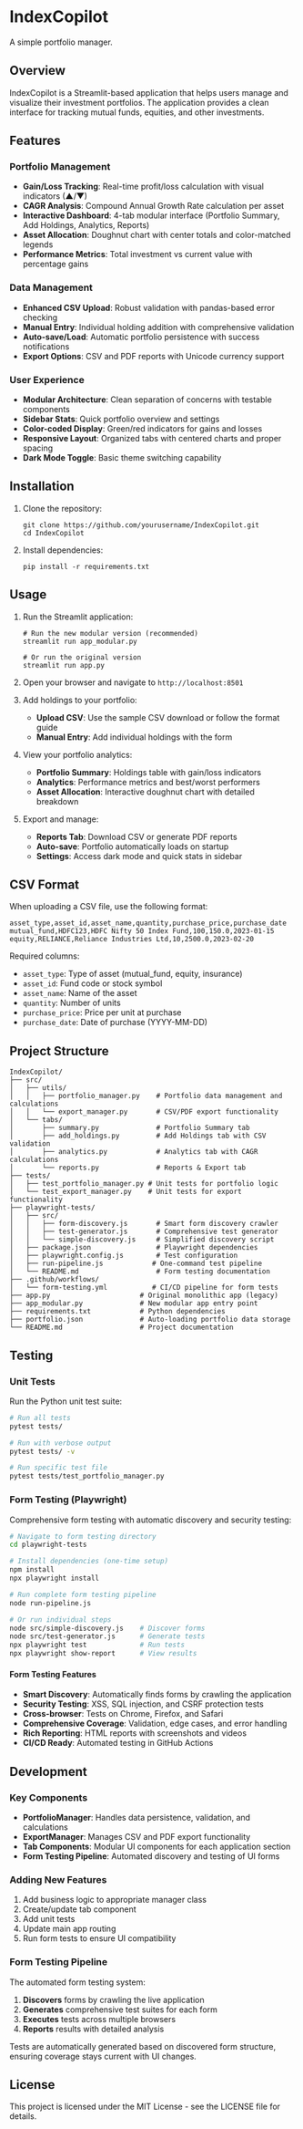 # IndexCopilot

A simple portfolio manager.

## Overview

IndexCopilot is a Streamlit-based application that helps users manage and visualize their investment portfolios. The application provides a clean interface for tracking mutual funds, equities, and other investments.

## Features

### Portfolio Management
- **Gain/Loss Tracking**: Real-time profit/loss calculation with visual indicators (▲/▼)
- **CAGR Analysis**: Compound Annual Growth Rate calculation per asset
- **Interactive Dashboard**: 4-tab modular interface (Portfolio Summary, Add Holdings, Analytics, Reports)
- **Asset Allocation**: Doughnut chart with center totals and color-matched legends
- **Performance Metrics**: Total investment vs current value with percentage gains

### Data Management
- **Enhanced CSV Upload**: Robust validation with pandas-based error checking
- **Manual Entry**: Individual holding addition with comprehensive validation
- **Auto-save/Load**: Automatic portfolio persistence with success notifications
- **Export Options**: CSV and PDF reports with Unicode currency support

### User Experience
- **Modular Architecture**: Clean separation of concerns with testable components
- **Sidebar Stats**: Quick portfolio overview and settings
- **Color-coded Display**: Green/red indicators for gains and losses
- **Responsive Layout**: Organized tabs with centered charts and proper spacing
- **Dark Mode Toggle**: Basic theme switching capability

## Installation

1. Clone the repository:

   ```
   git clone https://github.com/yourusername/IndexCopilot.git
   cd IndexCopilot
   ```

2. Install dependencies:
   ```
   pip install -r requirements.txt
   ```

## Usage

1. Run the Streamlit application:

   ```
   # Run the new modular version (recommended)
   streamlit run app_modular.py
   
   # Or run the original version
   streamlit run app.py
   ```

2. Open your browser and navigate to `http://localhost:8501`

3. Add holdings to your portfolio:
   - **Upload CSV**: Use the sample CSV download or follow the format guide
   - **Manual Entry**: Add individual holdings with the form

4. View your portfolio analytics:
   - **Portfolio Summary**: Holdings table with gain/loss indicators
   - **Analytics**: Performance metrics and best/worst performers
   - **Asset Allocation**: Interactive doughnut chart with detailed breakdown

5. Export and manage:
   - **Reports Tab**: Download CSV or generate PDF reports
   - **Auto-save**: Portfolio automatically loads on startup
   - **Settings**: Access dark mode and quick stats in sidebar

## CSV Format

When uploading a CSV file, use the following format:

```
asset_type,asset_id,asset_name,quantity,purchase_price,purchase_date
mutual_fund,HDFC123,HDFC Nifty 50 Index Fund,100,150.0,2023-01-15
equity,RELIANCE,Reliance Industries Ltd,10,2500.0,2023-02-20
```

Required columns:

- `asset_type`: Type of asset (mutual_fund, equity, insurance)
- `asset_id`: Fund code or stock symbol
- `asset_name`: Name of the asset
- `quantity`: Number of units
- `purchase_price`: Price per unit at purchase
- `purchase_date`: Date of purchase (YYYY-MM-DD)

## Project Structure

```
IndexCopilot/
├── src/
│   ├── utils/
│   │   ├── portfolio_manager.py    # Portfolio data management and calculations
│   │   └── export_manager.py       # CSV/PDF export functionality
│   └── tabs/
│       ├── summary.py              # Portfolio Summary tab
│       ├── add_holdings.py         # Add Holdings tab with CSV validation
│       ├── analytics.py            # Analytics tab with CAGR calculations
│       └── reports.py              # Reports & Export tab
├── tests/
│   ├── test_portfolio_manager.py # Unit tests for portfolio logic
│   └── test_export_manager.py    # Unit tests for export functionality
├── playwright-tests/
│   ├── src/
│   │   ├── form-discovery.js       # Smart form discovery crawler
│   │   ├── test-generator.js       # Comprehensive test generator
│   │   └── simple-discovery.js     # Simplified discovery script
│   ├── package.json                # Playwright dependencies
│   ├── playwright.config.js        # Test configuration
│   ├── run-pipeline.js            # One-command test pipeline
│   └── README.md                   # Form testing documentation
├── .github/workflows/
│   └── form-testing.yml           # CI/CD pipeline for form tests
├── app.py                      # Original monolithic app (legacy)
├── app_modular.py              # New modular app entry point
├── requirements.txt            # Python dependencies
├── portfolio.json              # Auto-loading portfolio data storage
└── README.md                   # Project documentation
```

## Testing

### Unit Tests

Run the Python unit test suite:

```bash
# Run all tests
pytest tests/

# Run with verbose output
pytest tests/ -v

# Run specific test file
pytest tests/test_portfolio_manager.py
```

### Form Testing (Playwright)

Comprehensive form testing with automatic discovery and security testing:

```bash
# Navigate to form testing directory
cd playwright-tests

# Install dependencies (one-time setup)
npm install
npx playwright install

# Run complete form testing pipeline
node run-pipeline.js

# Or run individual steps
node src/simple-discovery.js    # Discover forms
node src/test-generator.js      # Generate tests
npx playwright test             # Run tests
npx playwright show-report      # View results
```

#### Form Testing Features
- **Smart Discovery**: Automatically finds forms by crawling the application
- **Security Testing**: XSS, SQL injection, and CSRF protection tests
- **Cross-browser**: Tests on Chrome, Firefox, and Safari
- **Comprehensive Coverage**: Validation, edge cases, and error handling
- **Rich Reporting**: HTML reports with screenshots and videos
- **CI/CD Ready**: Automated testing in GitHub Actions

## Development

### Key Components

- **PortfolioManager**: Handles data persistence, validation, and calculations
- **ExportManager**: Manages CSV and PDF export functionality
- **Tab Components**: Modular UI components for each application section
- **Form Testing Pipeline**: Automated discovery and testing of UI forms

### Adding New Features

1. Add business logic to appropriate manager class
2. Create/update tab component
3. Add unit tests
4. Update main app routing
5. Run form tests to ensure UI compatibility

### Form Testing Pipeline

The automated form testing system:
1. **Discovers** forms by crawling the live application
2. **Generates** comprehensive test suites for each form
3. **Executes** tests across multiple browsers
4. **Reports** results with detailed analysis

Tests are automatically generated based on discovered form structure, ensuring coverage stays current with UI changes.

## License

This project is licensed under the MIT License - see the LICENSE file for details.
